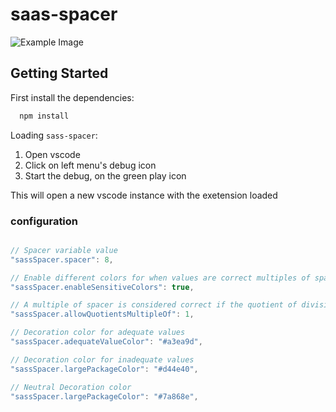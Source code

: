 # saas-spacer

![Example Image](https://media.giphy.com/media/BpamyEAIa6SxxNggKT/giphy.gif)

## Getting Started

  First install the dependencies:

  ```javascript
    npm install
  ```

  Loading `sass-spacer`:

   1. Open vscode
   2. Click on left menu's debug icon
   3. Start the debug, on the green play icon

   This will open a new vscode instance with the exetension loaded


### configuration

  ```javascript

  // Spacer variable value
  "sassSpacer.spacer": 8,

  // Enable different colors for when values are correct multiples of spacer variable
  "sassSpacer.enableSensitiveColors": true,

  // A multiple of spacer is considered correct if the quotient of division by spacer is a multiple of this number
  "sassSpacer.allowQuotientsMultipleOf": 1,

  // Decoration color for adequate values
  "sassSpacer.adequateValueColor": "#a3ea9d",

  // Decoration color for inadequate values
  "sassSpacer.largePackageColor": "#d44e40",

  // Neutral Decoration color
  "sassSpacer.largePackageColor": "#7a868e",
```

